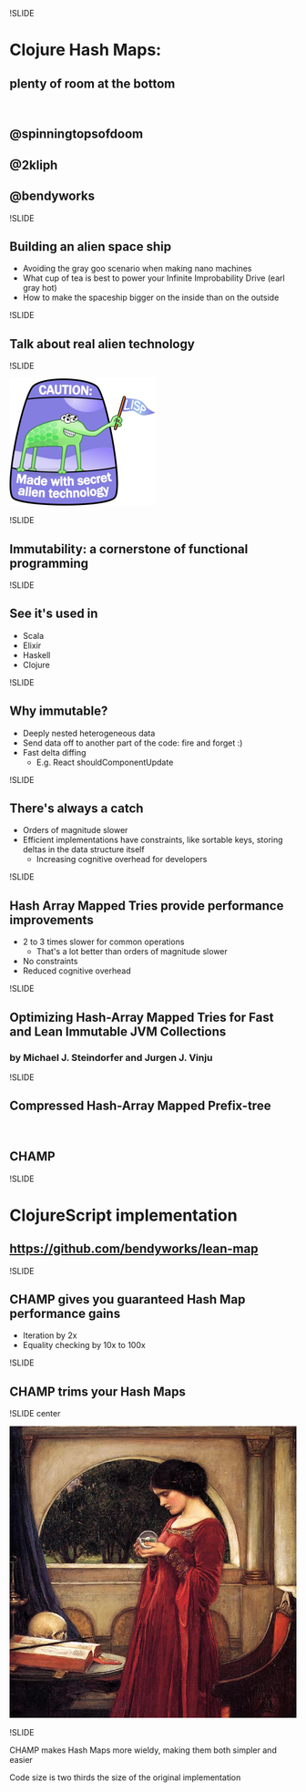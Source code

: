 !SLIDE

# Clojure Hash Maps:
## plenty of room at the bottom

&nbsp;
## @spinningtopsofdoom
## @2kliph

## @bendyworks

!SLIDE

## Building an alien space ship

- Avoiding the gray goo scenario when making nano machines
- What cup of tea is best to power your Infinite Improbability Drive (earl gray hot)
- How to make the spaceship bigger on the inside than on the outside

!SLIDE

## Talk about real alien technology

!SLIDE

![LISP Alien](../../images/lisp_alien_fancy.png)

!SLIDE

## Immutability: a cornerstone of functional programming

!SLIDE

## See it's used in

- Scala
- Elixir
- Haskell
- Clojure

!SLIDE

## Why immutable?

- Deeply nested heterogeneous data
- Send data off to another part of the code: fire and forget :)
- Fast delta diffing
  - E.g. React shouldComponentUpdate

!SLIDE

## There's always a catch
- Orders of magnitude slower
- Efficient implementations have constraints, like sortable keys,
  storing deltas in the data structure itself
  - Increasing cognitive overhead for developers

!SLIDE

## Hash Array Mapped Tries provide performance improvements

- 2 to 3 times slower for common operations
  - That's a lot better than orders of magnitude slower
- No constraints
- Reduced cognitive overhead

!SLIDE

## Optimizing Hash-Array Mapped Tries for Fast and Lean Immutable JVM Collections
### by Michael J. Steindorfer and Jurgen J. Vinju

!SLIDE

## Compressed Hash-Array Mapped Prefix-tree

&nbsp;
## CHAMP

!SLIDE

# ClojureScript implementation

## https://github.com/bendyworks/lean-map

!SLIDE

## CHAMP gives you guaranteed Hash Map performance gains

- Iteration by 2x
- Equality checking by 10x to 100x

!SLIDE

## CHAMP trims your Hash Maps

!SLIDE center

![Wizard School](../../images/John_William_Waterhouse_-_The_Crystal_Ball.JPG)

!SLIDE

CHAMP makes Hash Maps more wieldy, making them both simpler and easier

Code size is two thirds the size of the original implementation

